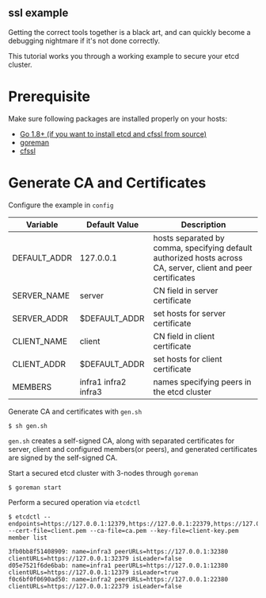 ssl example
----------------

Getting the correct tools together is a black art, and can quickly become a debugging nightmare if it's not done correctly.

This tutorial works you through a working example to secure your etcd cluster.

# Prerequisite

Make sure following packages are installed properly on your hosts:

* [Go 1.8+ (if you want to install etcd and cfssl from source)](https://golang.org/dl/)
* [goreman](https://github.com/mattn/goreman)
* [cfssl](https://github.com/cloudflare/cfssl)

# Generate CA and Certificates

Configure the example in `config`

|Variable|Default Value|Description|
|--------|-------------|-----------|
|DEFAULT_ADDR|127.0.0.1|hosts separated by comma, specifying default authorized hosts across CA, server, client and peer certificates|
|SERVER_NAME|server|CN field in server certificate|
|SERVER_ADDR|$DEFAULT_ADDR|set hosts for server certificate|
|CLIENT_NAME|client|CN field in client certificate|
|CLIENT_ADDR|$DEFAULT_ADDR|set hosts for client certificate|
|MEMBERS|infra1 infra2 infra3|names specifying peers in the etcd cluster|

Generate CA and certificates with `gen.sh`

```
$ sh gen.sh
```

`gen.sh` creates a self-signed CA, along with separated certificates for server,
client and configured members(or peers),
and generated certificates are signed by the self-signed CA.

Start a secured etcd cluster with 3-nodes through `goreman`

```
$ goreman start
```

Perform a secured operation via `etcdctl`

```
$ etcdctl --endpoints=https://127.0.0.1:12379,https://127.0.0.1:22379,https://127.0.0.1:32379 --cert-file=client.pem --ca-file=ca.pem --key-file=client-key.pem member list

3fb0bb8f51408909: name=infra3 peerURLs=https://127.0.0.1:32380 clientURLs=https://127.0.0.1:32379 isLeader=false
d05e7521f6de6bab: name=infra1 peerURLs=https://127.0.0.1:12380 clientURLs=https://127.0.0.1:12379 isLeader=true
f0c6bf0f0690ad50: name=infra2 peerURLs=https://127.0.0.1:22380 clientURLs=https://127.0.0.1:22379 isLeader=false
```
